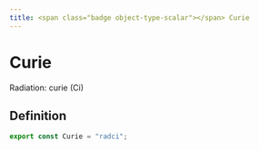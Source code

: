 ```yaml
---
title: <span class="badge object-type-scalar"></span> Curie
---
```

# <span class="badge object-type-scalar"></span> Curie

Radiation: curie (Ci)

## Definition

```typescript
export const Curie = "radci";

```
